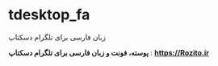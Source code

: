 # tdesktop_fa
زبان فارسی برای تلگرام دسکتاپ

__پوسته، فونت و زبان فارسی برای تلگرام دسکتاپ__ :
**https://Rozito.ir**
